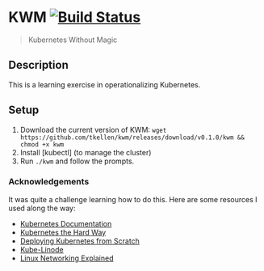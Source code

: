 # KWM [![Build Status](https://travis-ci.org/tkellen/kwm.svg?branch=master)](https://travis-ci.org/tkellen/kwm)
> Kubernetes Without Magic

## Description
This is a learning exercise in operationalizing Kubernetes.

## Setup
1. Download the current version of KWM: `wget https://github.com/tkellen/kwm/releases/download/v0.1.0/kwm && chmod +x kwm`
2. Install [kubectl] (to manage the cluster)   
3. Run `./kwm` and follow the prompts.

### Acknowledgements
It was quite a challenge learning how to do this. Here are some resources I used
along the way:

* [Kubernetes Documentation]
* [Kubernetes the Hard Way]
* [Deploying Kubernetes from Scratch]
* [Kube-Linode]
* [Linux Networking Explained]

[Bootkube]: https://github.com/kubernetes-incubator/bootkube
[Kubernetes Documentation]: https://kubernetes.io/docs/home/
[Kubernetes the Hard Way]: https://github.com/kelseyhightower/kubernetes-the-hard-way
[Deploying Kubernetes from Scratch]: https://nixaid.com/deploying-kubernetes-cluster-from-scratch/
[Kube-Linode]: https://github.com/kahkhang/kube-linode
[Linux Networking Explained]: http://events.linuxfoundation.org/sites/events/files/slides/2016%20-%20Linux%20Networking%20explained_0.pdf
